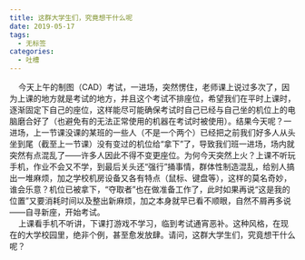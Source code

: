 ```yaml
---
title: 这群大学生们，究竟想干什么呢
date: 2019-05-17
tags: 
  - 无标签
categories:
  - 吐槽
---
```

&nbsp;&nbsp;&nbsp;&nbsp;今天上午的制图（CAD）考试，一进场，突然愣住，老师课上说过多次了，因为上课的地方就是考试的地方，并且这个考试不排座位，希望我们在平时上课时，逐渐固定下自己的座位，这样能尽可能确保考试时自己已经与自己坐的机位上的电脑磨合好了（也避免有的无法正常使用的机器在考试时被使用）。结果今天呢？一进场，上一节课没课的某班的一些人（不是一个两个）已经把之前我们好多人从头坐到尾（截至上一节课）没有变过的机位给“拿下”了，导致我们班一进场，场内就突然有点混乱了——许多人因此不得不变更座位。为何今天突然上火？上课不听玩手机，作业不会又不学，到最后关头还“强行”捅事情，群体性制造混乱，给别人搞出一堆麻烦，加之学校机房设备又各有特点（鼠标、键盘等），这样的莫名奇妙，谁会乐意？机位已被拿下，“夺取者”也在做准备工作了，此时如果再说“这是我的位置”又要消耗时间以及整出新麻烦，加之本身就早已看不顺眼，自然不屑再多说——自寻新座，开始考试。<br>&nbsp;&nbsp;&nbsp;&nbsp;上课看手机不听讲，下课打游戏不学习，临到考试通宵恶补。这种风格，在现在的大学校园里，绝非个例，甚至愈发放肆。请问，这群大学生们，究竟想干什么呢？